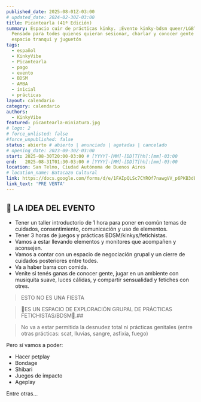 ```yaml
---
published_date: 2025-08-01Z-03:00
# updated_date: 2024-02-30Z-03:00
title: Picantearla (41ª Edición)
summary: Espacio cuir de prácticas kinky. ¡Evento kinky-bdsm queer/LGBTTTB+!
  Pensado para todes quienes quieran sesionar, charlar y conocer gente en un
  espacio tranqui y juguetón
tags:
  - español
  - KinkyVibe
  - Picantearla
  - pago
  - evento
  - BDSM
  - AMBA
  - inicial
  - prácticas
layout: calendario
category: calendario
authors:
  - KinkyVibe
featured: picantearla-miniatura.jpg
# logo: 2
# force_unlisted: false
#force_unpublished: false
status: abierto # abierto | anunciado | agotadas | cancelado
# opening_date: 2023-09-30Z-03:00
start: 2025-08-30T20:00-03:00 # [YYYY]-[MM]-[DD]T[hh]:[mm]-03:00
end:   2025-08-31T01:30-03:00 # [YYYY]-[MM]-[DD]T[hh]:[mm]-03:00
location: San Telmo, Ciudad Autónoma de Buenos Aires
# location_name: Batacazo Cultural
link: https://docs.google.com/forms/d/e/1FAIpQLSc7CYROf7nawgVV_p6PKB3dEUaeIO-d5jhC0KpWXqDr1ToJ0g/viewform?usp=sf_link
link_text: 'PRE VENTA'
---
```


## 🤩 LA IDEA DEL EVENTO

- Tener un taller introductorio de 1 hora para poner en común temas de cuidados, consentimiento, comunicación y uso de elementos.
- Tener 3 horas de juegos y prácticas BDSM/kinkys/fetichistas.
- Vamos a estar llevando elementos y monitores que acompañen y aconsejen.
- Vamos a contar con un espacio de negociación grupal y un cierre de cuidados posteriores entre todes.
- Va a haber barra con comida.
- Venite si tenés ganas de conocer gente, jugar en un ambiente con musiquita suave, luces cálidas, y compartir sensualidad y fetiches con otres.

> ESTO NO ES UNA FIESTA

> 🍭ES UN ESPACIO DE EXPLORACIÓN GRUPAL DE PRÁCTICAS FETICHISTAS/BDSM🍭.##

> No va a estar permitida la desnudez total ni prácticas genitales (entre otras prácticas: scat, lluvias, sangre, asfixia, fuego)

Pero sí vamos a poder:

- Hacer petplay
- Bondage
- Shibari
- Juegos de impacto
- Ageplay

Entre otras...

